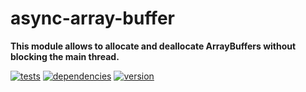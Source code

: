 # async-array-buffer

**This module allows to allocate and deallocate ArrayBuffers without blocking the main thread.**

[![tests](https://img.shields.io/travis/chrisguttandin/async-array-buffer/master.svg?style=flat-square)](https://travis-ci.org/chrisguttandin/async-array-buffer)
[![dependencies](https://img.shields.io/david/chrisguttandin/async-array-buffer.svg?style=flat-square)](https://www.npmjs.com/package/async-array-buffer)
[![version](https://img.shields.io/npm/v/async-array-buffer.svg?style=flat-square)](https://www.npmjs.com/package/async-array-buffer)
